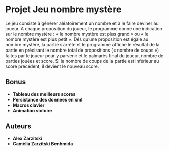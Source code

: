 # Projet Jeu nombre mystère

Le jeu consiste à générer aléatoirement un nombre et à le faire deviner au joueur. A chaque
proposition du joueur, le programme donne une indication sur le nombre mystère : « le
nombre mystère est plus grand » ou « le nombre mystère est plus petit ». Dés qu’une
proposition est égale au nombre mystère, la partie s’arrête et le programme affiche le résultat
de la partie en précisant le nombre total de propositions (« nombre de coups ») faites par le
joueur pour y parvenir et le palmarès final du joueur, nombre de parties jouées et score. Si le
nombre de coups de la partie est inférieur au score précédent, il devient le nouveau score.

## Bonus

* **Tableau des meilleurs scores** 
* **Persistance des données en xml** 
* **Macros clavier**
* **Animation victoire**

## Auteurs

* **Alex Zarzitski** 
* **Camèlia Zarzitski Benhmida** 